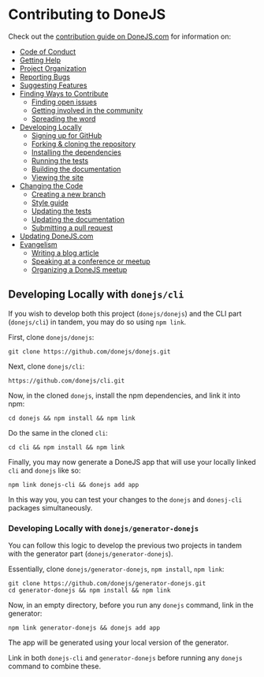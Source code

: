 # Contributing to DoneJS

Check out the [contribution guide on DoneJS.com](https://donejs.com/contributing.html) for information on:

- [Code of Conduct](https://donejs.com/contributing.html#code-of-conduct)
- [Getting Help](https://donejs.com/contributing.html#getting-help)
- [Project Organization](https://donejs.com/contributing.html#project-organization)
- [Reporting Bugs](https://donejs.com/contributing.html#reporting-bugs)
- [Suggesting Features](https://donejs.com/contributing.html#suggesting-features)
- [Finding Ways to Contribute](https://donejs.com/contributing.html#finding-ways-to-contribute)
	- [Finding open issues](https://donejs.com/contributing.html#finding-open-issues)
	- [Getting involved in the community](https://donejs.com/contributing.html#getting-involved-in-the-community)
	- [Spreading the word](https://donejs.com/contributing.html#spreading-the-word)
- [Developing Locally](https://donejs.com/contributing.html#developing-locally)
	- [Signing up for GitHub](https://donejs.com/contributing.html#signing-up-for-github)
	- [Forking & cloning the repository](https://donejs.com/contributing.html#forking-and-cloning-the-repository)
	- [Installing the dependencies](https://donejs.com/contributing.html#installing-the-dependencies)
	- [Running the tests](https://donejs.com/contributing.html#running-the-tests)
	- [Building the documentation](https://donejs.com/contributing.html#building-the-documentation)
	- [Viewing the site](https://donejs.com/contributing.html#viewing-the-site)
- [Changing the Code](https://donejs.com/contributing.html#changing-the-code)
	- [Creating a new branch](https://donejs.com/contributing.html#creating-a-new-branch)
	- [Style guide](https://donejs.com/contributing.html#style-guide)
	- [Updating the tests](https://donejs.com/contributing.html#updating-tests)
	- [Updating the documentation](https://donejs.com/contributing.html#updating-the-documentation)
	- [Submitting a pull request](https://donejs.com/contributing.html#submitting-a-pull-request)
- [Updating DoneJS.com](https://donejs.com/contributing.html#updating-donejscom)
- [Evangelism](https://donejs.com/contributing.html#evangelism)
	- [Writing a blog article](https://donejs.com/contributing.html#writing-a-blog-article)
	- [Speaking at a conference or meetup](https://donejs.com/contributing.html#speaking-at-a-conference-or-meetup)
	- [Organizing a DoneJS meetup](https://donejs.com/contributing.html#organizing-a-donejs-meetup)

## Developing Locally with `donejs/cli`

If you wish to develop both this project (`donejs/donejs`) and the CLI part (`donejs/cli`) in tandem, you may do so using `npm link`.

First, clone `donejs/donejs`:

```shell
git clone https://github.com/donejs/donejs.git
```

Next, clone `donejs/cli`:

```shell
https://github.com/donejs/cli.git
```

Now, in the cloned `donejs`, install the npm dependencies, and link it into npm:

```shell
cd donejs && npm install && npm link
```

Do the same in the cloned `cli`:

```shell
cd cli && npm install && npm link
```

Finally, you may now generate a DoneJS app that will use your locally linked `cli` and `donejs` like so:

```shell
npm link donejs-cli && donejs add app
```

In this way you, you can test your changes to the `donejs` and `donesj-cli` packages simultaneously.

### Developing Locally with `donejs/generator-donejs`

You can follow this logic to develop the previous two projects in tandem with the generator part (`donejs/generator-donejs`).

Essentially, clone `donejs/generator-donejs`, `npm install`, `npm link`:

```shell
git clone https://github.com/donejs/generator-donejs.git
cd generator-donejs && npm install && npm link
```

Now, in an empty directory, before you run any `donejs` command, link in the generator:

```shell
npm link generator-donejs && donejs add app
```

The app will be generated using your local version of the generator.

Link in both `donejs-cli` and `generator-donejs` before running any `donejs` command to combine these.
